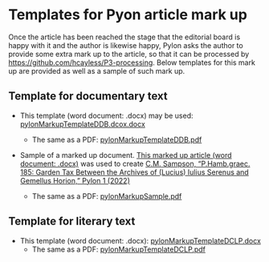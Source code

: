 # Templates for Pyon article mark up

Once the article has been reached the stage that the editorial board is happy with it and the author is likewise happy, Pylon asks the author to provide some extra mark up to the article, so that it can be processed by https://github.com/hcayless/P3-processing. Below templates for this mark up are provided as well as a sample of such mark up.

## Template for documentary text
- This template (word document: .docx) may be used: [pylonMarkupTemplateDDB.dcox.docx](https://github.com/jcowey/P3/files/9425954/pylonMarkupTemplateDDB.dcox.docx)

  - The same as a PDF: [pylonMarkupTemplateDDB.pdf](https://github.com/jcowey/P3/files/9425023/pylonMarkupTemplateDDB.pdf)

- Sample of a marked up document. [This marked up article (word document: .docx)](https://github.com/jcowey/P3/files/9425128/pylonMarkupSample.docx)
 was used to create [C.M. Sampson, “P.Hamb.graec. 185: Garden Tax Between the Archives of (Lucius) Iulius Serenus and Gemellus Horion,” Pylon 1 (2022)](https://journals.ub.uni-heidelberg.de/index.php/pylon/article/view/89345/84255) 
  - The same as a PDF: [pylonMarkupSample.pdf](https://github.com/jcowey/P3/files/9425132/pylonMarkupSample.pdf)


## Template for literary text
- This template (word document: .docx): [pylonMarkupTemplateDCLP.docx](https://github.com/jcowey/P3/files/9425207/pylonMarkupTemplateDCLP.docx)
  - The same as a PDF: [pylonMarkupTemplateDCLP.pdf](https://github.com/jcowey/P3/files/9425220/pylonMarkupTemplateDCLP.pdf)
